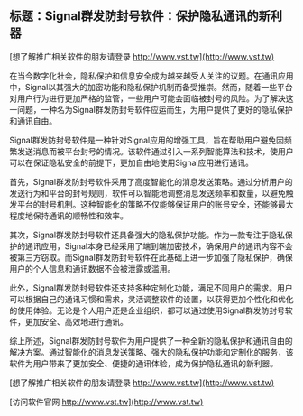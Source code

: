 ## **标题：Signal群发防封号软件：保护隐私通讯的新利器**

[想了解推广相关软件的朋友请登录 http://www.vst.tw](http://www.vst.tw)

在当今数字化社会，隐私保护和信息安全成为越来越受人关注的议题。在通讯应用中，Signal以其强大的加密功能和隐私保护机制而备受推崇。然而，随着一些平台对用户行为进行更加严格的监管，一些用户可能会面临被封号的风险。为了解决这一问题，一种名为Signal群发防封号软件应运而生，为用户提供了更好的隐私保护和通讯自由。

Signal群发防封号软件是一种针对Signal应用的增强工具，旨在帮助用户避免因频繁发送消息而被平台封号的情况。该软件通过引入一系列智能算法和技术，使用户可以在保证隐私安全的前提下，更加自由地使用Signal应用进行通讯。

首先，Signal群发防封号软件采用了高度智能化的消息发送策略。通过分析用户的发送行为和平台的封号规则，软件可以智能地调整消息发送频率和数量，以避免触发平台的封号机制。这种智能化的策略不仅能够保证用户的账号安全，还能够最大程度地保持通讯的顺畅性和效率。

其次，Signal群发防封号软件还具备强大的隐私保护功能。作为一款专注于隐私保护的通讯应用，Signal本身已经采用了端到端加密技术，确保用户的通讯内容不会被第三方窃取。而Signal群发防封号软件在此基础上进一步加强了隐私保护，确保用户的个人信息和通讯数据不会被泄露或滥用。

此外，Signal群发防封号软件还支持多种定制化功能，满足不同用户的需求。用户可以根据自己的通讯习惯和需求，灵活调整软件的设置，以获得更加个性化和优化的使用体验。无论是个人用户还是企业组织，都可以通过使用Signal群发防封号软件，更加安全、高效地进行通讯。

综上所述，Signal群发防封号软件为用户提供了一种全新的隐私保护和通讯自由的解决方案。通过智能化的消息发送策略、强大的隐私保护功能和定制化的服务，该软件为用户带来了更加安全、便捷的通讯体验，成为保护隐私通讯的新利器。

[想了解推广相关软件的朋友请登录 http://www.vst.tw](http://www.vst.tw)


[访问软件官网 http://www.vst.tw](http://www.vst.tw)
